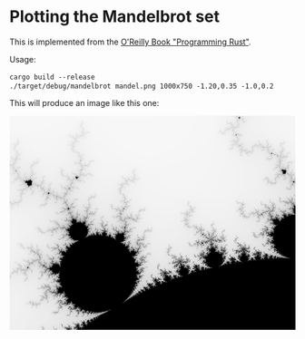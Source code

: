 # Plotting the Mandelbrot set

This is implemented from the [O'Reilly Book "Programming Rust"](http://shop.oreilly.com/product/0636920040385.do).

Usage:

``` shell
cargo build --release
./target/debug/mandelbrot mandel.png 1000x750 -1.20,0.35 -1.0,0.2
```

This will produce an image like this one:

![mandel.png](mandel.png)

